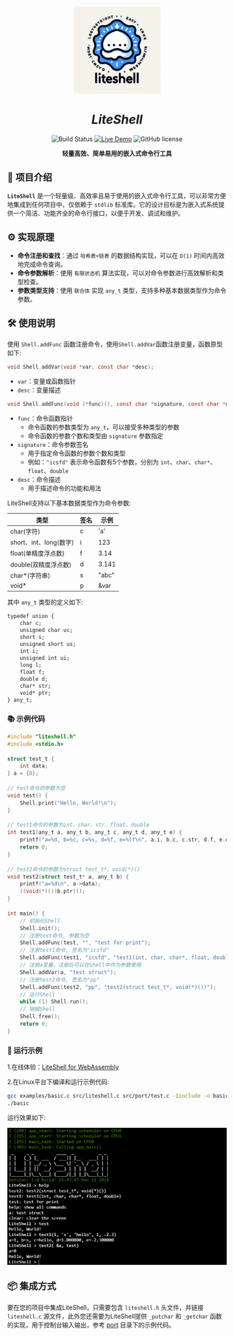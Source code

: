 <div align="center">

<img src="./docs/liteshell.jpg" width="200" height="200" alt="LiteShell" />

# *LiteShell*
        
![Build Status](https://github.com/guidons-master/LiteShell/actions/workflows/build.yml/badge.svg)
[![Live Demo](https://img.shields.io/badge/demo-online-green)](https://guidons-master.github.io/LiteShell/)
![GitHub license](https://img.shields.io/github/license/guidons-master/LiteShell)


**轻量高效、简单易用的嵌入式命令行工具**

</div>

## 🚀 项目介绍

**`LiteShell`** 是一个轻量级、高效率且易于使用的嵌入式命令行工具，可以非常方便地集成到任何项目中，仅依赖于 `stdlib` 标准库。它的设计目标是为嵌入式系统提供一个简洁、功能齐全的命令行接口，以便于开发、调试和维护。

## ⚙️ 实现原理

- **命令注册和查找**：通过 `哈希表+链表` 的数据结构实现，可以在 `O(1)` 时间内高效地完成命令查询。
- **命令参数解析**：使用 `有限状态机` 算法实现，可以对命令参数进行高效解析和类型检查。
- **参数类型支持**：使用 `联合体` 实现 `any_t` 类型，支持多种基本数据类型作为命令参数。

## 🛠️ 使用说明

使用 `Shell.addFunc` 函数注册命令，使用`Shell.addVar`函数注册变量，函数原型如下:
 
```c
void Shell.addVar(void *var, const char *desc);
````
- `var`：变量或函数指针
- `desc`：变量描述

```c
void Shell.addFunc(void (*func)(), const char *signature, const char *desc);
```
- `func`：命令函数指针
    - 命令函数的参数类型为 `any_t`，可以接受多种类型的参数
    - 命令函数的参数个数和类型由 `signature` 参数指定
- `signature`：命令参数签名
    - 用于指定命令函数的参数个数和类型
    - 例如：`"icsfd"` 表示命令函数有5个参数，分别为 `int`、`char`、`char*`、`float`、`double`
- `desc`：命令描述
    - 用于描述命令的功能和用法

LiteShell支持以下基本数据类型作为命令参数:

| 类型                    | 签名 | 示例  |
| ----------------------- | ---- | ----- |
| char(字符)              | c    | 'a'   |
| short、int、long(数字)  | i    | 123   |
| float(单精度浮点数)     | f    | 3.14  |
| double(双精度浮点数)    | d    | 3.141 |
| char*(字符串)           | s    | "abc" |
| void*                   | p    | &var  |

其中 `any_t` 类型的定义如下:

```
typedef union {
    char c;
    unsigned char uc;
    short s;
    unsigned short us;
    int i;
    unsigned int ui;
    long l;
    float f;
    double d;
    char* str;
    void* ptr;
} any_t;
```

### 📚 示例代码

```c
#include "liteshell.h"
#include <stdio.h>

struct test_t {
    int data;
} a = {0};

// test命令的参数为空
void test() {
    Shell.print("Hello, World!\n");
}

// test1命令的参数为int、char、str、float、double
int test1(any_t a, any_t b, any_t c, any_t d, any_t e) {
    printf("a=%d, b=%c, c=%s, d=%f, e=%lf\n", a.i, b.c, c.str, d.f, e.d);
    return 0;
}

// test2命令的参数为struct test_t*、void(*)()
void test2(struct test_t* a, any_t b) {
    printf("a=%d\n", a->data);
    ((void(*)())b.ptr)();
}

int main() {
    // 初始化Shell
    Shell.init();
    // 注册test命令, 参数为空
    Shell.addFunc(test, "", "test for print");
    // 注册test1命令, 签名为"icsfd"
    Shell.addFunc(test1, "icsfd", "test1(int, char, char*, float, double)");
    // 注册a变量，注册后可以在Shell中作为参数使用
    Shell.addVar(a, "test struct");
    // 注册test2命令, 签名为"pp"
    Shell.addFunc(test2, "pp", "test2(struct test_t*, void(*)())");
    // 运行Shell
    while (1) Shell.run();
    // 销毁Shell
    Shell.free();
    return 0;
}
```

### 🏃 运行示例

1.在线体验：[LiteShell for WebAssembly](https://guidons-master.github.io/LiteShell/)

2.在Linux平台下编译和运行示例代码:
```bash
gcc examples/basic.c src/liteshell.c src/port/test.c -Iinclude -o basic
./basic
```

运行效果如下:

![](./docs/demo.png)

## 📦 集成方式

要在您的项目中集成LiteShell，只需要包含 `liteshell.h` 头文件，并链接 `liteshell.c` 源文件，此外您还需要为LiteShell提供 `_putchar` 和 `_getchar` 函数的实现，用于控制台输入输出，参考 [port](./src/port/) 目录下的示例代码。